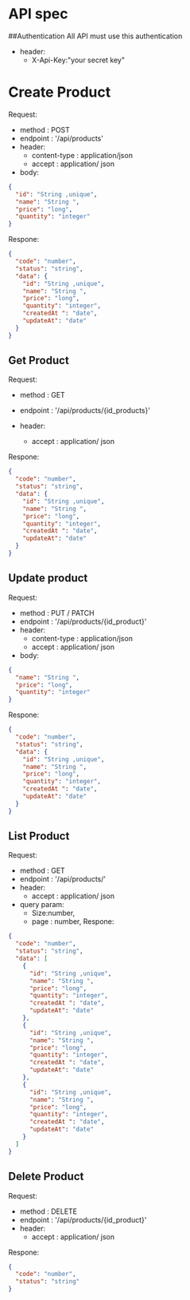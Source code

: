 # API spec

##Authentication
All API must use this authentication

- header:
  - X-Api-Key:"your secret key"


# Create Product

Request:

- method : POST
- endpoint : '/api/products'
- header:
    - content-type : application/json
    - accept : application/ json
- body:

```json
{
  "id": "String ,unique",
  "name": "String ",
  "price": "long",
  "quantity": "integer"
}
```

Respone:

```json
{
  "code": "number",
  "status": "string",
  "data": {
    "id": "String ,unique",
    "name": "String ",
    "price": "long",
    "quantity": "integer",
    "createdAt ": "date",
    "updateAt": "date"
  }
}
```

## Get Product

Request:

- method : GET
- endpoint : '/api/products/{id_products}'
- header:

    - accept : application/ json

Respone:

```json
{
  "code": "number",
  "status": "string",
  "data": {
    "id": "String ,unique",
    "name": "String ",
    "price": "long",
    "quantity": "integer",
    "createdAt ": "date",
    "updateAt": "date"
  }
}
```

## Update product

Request:

- method : PUT / PATCH
- endpoint : '/api/products/{id_product}'
- header:
    - content-type : application/json
    - accept : application/ json
- body:

```json
{
  "name": "String ",
  "price": "long",
  "quantity": "integer"
}
```

Respone:

```json
{
  "code": "number",
  "status": "string",
  "data": {
    "id": "String ,unique",
    "name": "String ",
    "price": "long",
    "quantity": "integer",
    "createdAt ": "date",
    "updateAt": "date"
  }
}
```

## List Product

Request:

- method : GET
- endpoint : '/api/products/'
- header:
    - accept : application/ json
- query param:
    - Size:number,
    - page : number, Respone:

```json
{
  "code": "number",
  "status": "string",
  "data": [
    {
      "id": "String ,unique",
      "name": "String ",
      "price": "long",
      "quantity": "integer",
      "createdAt ": "date",
      "updateAt": "date"
    },
    {
      "id": "String ,unique",
      "name": "String ",
      "price": "long",
      "quantity": "integer",
      "createdAt ": "date",
      "updateAt": "date"
    },
    {
      "id": "String ,unique",
      "name": "String ",
      "price": "long",
      "quantity": "integer",
      "createdAt ": "date",
      "updateAt": "date"
    }
  ]
}
```

## Delete Product

Request:

- method : DELETE
- endpoint : '/api/products/{id_product}'
- header:
    - accept : application/ json

Respone:

```json
{
  "code": "number",
  "status": "string"
}
```